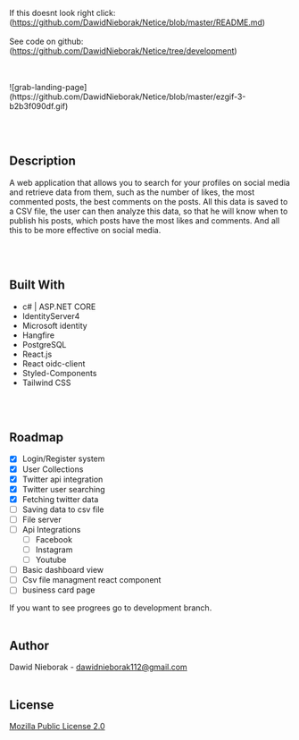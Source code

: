 If this doesnt look right click: (https://github.com/DawidNieborak/Netice/blob/master/README.md)
<br/><br/>
See code on github: (https://github.com/DawidNieborak/Netice/tree/development)
<div id="top"></div>
<br/><br/>
![grab-landing-page](https://github.com/DawidNieborak/Netice/blob/master/ezgif-3-b2b3f090df.gif)

<br/><br/>

## Description
A web application that allows you to search for your profiles on social media and retrieve data from them, such as the number of likes, 
the most commented posts, the best comments on the posts. All this data is saved to a CSV file, the user can then analyze this data, 
so that he will know when to publish his posts, which posts have the most likes and comments. And all this to be more effective on social media. 

<br/><br/>
## Built With

-   c# | ASP.NET CORE
-   IdentityServer4
-   Microsoft identity
-   Hangfire
-   PostgreSQL
-   React.js
-   React oidc-client
-   Styled-Components
-   Tailwind CSS

<br/><br/>


## Roadmap

- [x] Login/Register system
- [x] User Collections
- [x] Twitter api integration
- [x] Twitter user searching
- [x] Fetching twitter data
- [ ] Saving data to csv file
- [ ] File server
- [ ] Api Integrations
    - [ ] Facebook
    - [ ] Instagram
    - [ ] Youtube
- [ ] Basic dashboard view
- [ ] Csv file managment react component
- [ ] business card page

If you want to see progrees go to development branch.
<br/><br/>

## Author

Dawid Nieborak - dawidnieborak112@gmail.com
<br/><br/>
## License

[Mozilla Public License 2.0](https://choosealicense.com/licenses/mpl-2.0/)
